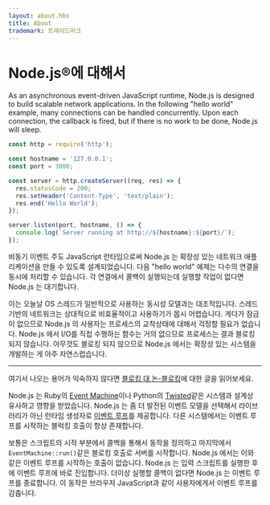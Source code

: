 ```yaml
---
layout: about.hbs
title: About
trademark: 트레이드마크
---
```


# Node.js®에 대해서

As an asynchronous event-driven JavaScript runtime, Node.js is designed to build scalable network applications. In the following "hello world" example, many connections can be handled concurrently. Upon each connection, the callback is fired, but if there is no work to be done, Node.js will sleep.

```javascript
const http = require('http');

const hostname = '127.0.0.1';
const port = 3000;

const server = http.createServer((req, res) => {
  res.statusCode = 200;
  res.setHeader('Content-Type', 'text/plain');
  res.end('Hello World');
});

server.listen(port, hostname, () => {
  console.log(`Server running at http://${hostname}:${port}/`);
});
```

비동기 이벤트 주도 JavaScript 런타임으로써 Node.js 는 확장성 있는 네트워크 애플리케이션을 만들 수 있도록 설계되었습니다. 다음 "hello world" 예제는 다수의 연결을 동시에 처리할 수 있습니다. 각 연결에서 콜백이 실행되는데 실행할 작업이 없다면 Node.js 는 대기합니다.

이는 오늘날 OS 스레드가 일반적으로 사용하는 동시성 모델과는 대조적입니다. 스레드 기반의 네트워크는 상대적으로 비효율적이고 사용하기가 몹시 어렵습니다. 게다가 잠금이 없으므로 Node.js 의 사용자는 프로세스의 교착상태에 대해서 걱정할 필요가 없습니다. Node.js 에서 I/O를 직접 수행하는 함수는 거의 없으므로 프로세스는 결과 블로킹 되지 않습니다. 아무것도 블로킹 되지 않으므로 Node.js 에서는 확장성 있는 시스템을 개발하는 게 아주 자연스럽습니다.

---

여기서 나오는 용어가 익숙하지 않다면 [블로킹 대 논-블로킹](/ko/docs/guides/blocking-vs-non-blocking/)에 대한 글을 읽어보세요.

Node.js 는 Ruby의 [Event Machine](https://github.com/eventmachine/eventmachine)이나 Python의 [Twisted](https://twistedmatrix.com/trac/)같은 시스템과 설계상 유사하고 영향을 받았습니다. Node.js 는 좀 더 발전된 이벤트 모델을 선택해서 라이브러리가 아닌 런타임 생성자로 [이벤트 루프](/ko/docs/guides/event-loop-timers-and-nexttick/)를 제공합니다. 다른 시스템에서는 이벤트 루프를 시작하는 블럭킹 호출이 항상 존재합니다.

보통은 스크립트의 시작 부분에서 콜백을 통해서 동작을 정의하고 마지막에서 `EventMachine::run()`같은 블로킹 호출로 서버를 시작합니다. Node.js 에서는 이와 같은 이벤트 루프를 시작하는 호출이 없습니다. Node.js 는 입력 스크립트를 실행한 후에 이벤트 루프에 바로 진입합니다. 더이상 실행할 콜백이 없다면 Node.js 는 이벤트 루프를 종료합니다. 이 동작은 브라우저 JavaScript과 같이 사용자에게서 이벤트 루프를 감춥니다.
